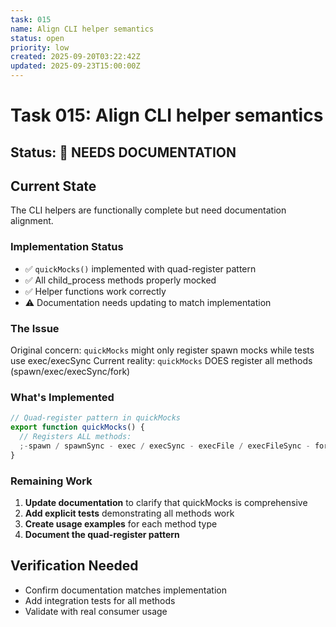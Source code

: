```yaml
---
task: 015
name: Align CLI helper semantics
status: open
priority: low
created: 2025-09-20T03:22:42Z
updated: 2025-09-23T15:00:00Z
---
```


# Task 015: Align CLI helper semantics

## Status: 🔶 NEEDS DOCUMENTATION

## Current State

The CLI helpers are functionally complete but need documentation alignment.

### Implementation Status

- ✅ `quickMocks()` implemented with quad-register pattern
- ✅ All child_process methods properly mocked
- ✅ Helper functions work correctly
- ⚠️ Documentation needs updating to match implementation

### The Issue

Original concern: `quickMocks` might only register spawn mocks while tests use
exec/execSync Current reality: `quickMocks` DOES register all methods
(spawn/exec/execSync/fork)

### What's Implemented

```typescript
// Quad-register pattern in quickMocks
export function quickMocks() {
  // Registers ALL methods:
  ;-spawn / spawnSync - exec / execSync - execFile / execFileSync - fork
}
```

### Remaining Work

1. **Update documentation** to clarify that quickMocks is comprehensive
2. **Add explicit tests** demonstrating all methods work
3. **Create usage examples** for each method type
4. **Document the quad-register pattern**

## Verification Needed

- Confirm documentation matches implementation
- Add integration tests for all methods
- Validate with real consumer usage
